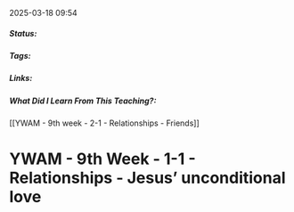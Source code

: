 2025-03-18 09:54

##### Status:

##### Tags: 

##### Links:

##### What Did I Learn From This Teaching?:
[[YWAM - 9th week - 2-1 - Relationships - Friends]]

# YWAM - 9th Week - 1-1 - Relationships - Jesus’ unconditional love



